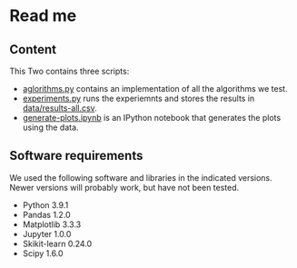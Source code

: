 Read me
=======
Content
-------
This Two contains three scripts:
- [aglorithms.py](algorithms.py)
  contains an implementation of all the algorithms we test.
- [experiments.py](experiemnts.py) runs the experiemnts and stores the results in [data/results-all.csv](data/results-all.csv).
- [generate-plots.ipynb](generate-plots.ipynb)
  is an IPython notebook that generates the plots using the data.
  
Software requirements
---------------------
We used the following software and libraries in the indicated versions. Newer
versions will probably work, but have not been tested.
- Python 3.9.1
- Pandas 1.2.0
- Matplotlib 3.3.3
- Jupyter 1.0.0
- Skikit-learn 0.24.0
- Scipy 1.6.0
